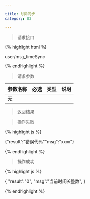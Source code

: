 ```yaml
---

title: 时间同步
category: 03

---
```


> 请求接口

{% highlight html %}

user/msg_timeSync

{% endhighlight %}

> 请求参数

|参数名称			|必选		|类型		|说明									
|-------------------|:---------:|:---------:|--------------------------------------------
|无					|			|			|

> 返回结果

> 操作失败

{% highlight js %}

{"result":"错误代码","msg":"xxxx"}

{% endhighlight %}

> 操作成功

{% highlight js %}

{
	"result":"0",
	"msg":"当前时间长整数",
}

{% endhighlight %}

